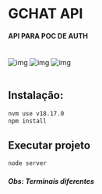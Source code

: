 # GCHAT API

#### API PARA POC DE AUTH


<div style="display: inline_block"><br>
  <img align="center" alt="img" src="https://img.shields.io/badge/React-0d0f1c?style=for-the-badge&logo=react&logoColor=9feaf9">
  <img align="center" alt="img" src="https://img.shields.io/badge/Node.js-339933?style=for-the-badge&logo=nodedotjs&logoColor=white" />
  <img align="center" alt="img" src="https://img.shields.io/badge/npm-CB3837?style=for-the-badge&logo=npm&logoColor=white" />
</div><br>

## Instalação:

```sh
nvm use v18.17.0
npm install
```

## Executar projeto

```sh
node server
```
##### Obs: Terminais diferentes